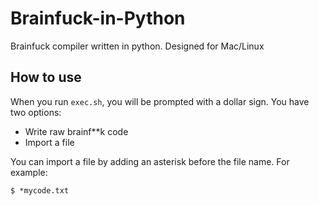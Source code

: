 # Brainfuck-in-Python
Brainfuck compiler written in python. Designed for Mac/Linux

## How to use
When you run `exec.sh`, you will be prompted with a dollar sign. You have two options:
<ul>
  <li>Write raw brainf**k code</li>
  <li>Import a file</li>
</ul>
You can import a file by adding an asterisk before the file name. For example:

```
$ *mycode.txt
```
